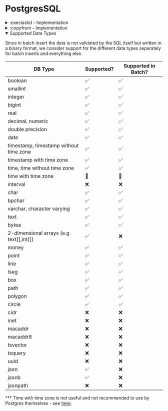 # PostgresSQL
<details>
<summary>:execlastid - Implementation</summary>

Implemented via a `RETURNING` clause, allowing the `INSERT` command to return the newly created id, which can be of any
data type that can have a unique constraint.
</details>

<details>
<summary>:copyfrom - Implementation</summary>

Implemented via the `COPY FROM` command which can load binary data directly from `stdin`.
</details>

<details open>
<summary>Supported Data Types</summary>

Since in batch insert the data is not validated by the SQL itself but written in a binary format, 
we consider support for the different data types separately for batch inserts and everything else.

| DB Type                                 | Supported? | Supported in Batch? |
|-----------------------------------------|------------|-------------------- |
| boolean                                 | ✅         | ✅                  |
| smallint                                | ✅         | ✅                  |
| integer                                 | ✅         | ✅                  |
| bigint                                  | ✅         | ✅                  |
| real                                    | ✅         | ✅                  |
| decimal, numeric                        | ✅         | ✅                  |
| double precision                        | ✅         | ✅                  |
| date                                    | ✅         | ✅                  |
| timestamp, timestamp without time zone  | ✅         | ✅                  |
| timestamp with time zone                | ✅         | ✅                  |
| time, time without time zone            | ✅         | ✅                  |
| time with time zone                     | 🚫         | 🚫                  |
| interval                                | ❌         | ❌                  |
| char                                    | ✅         | ✅                  |
| bpchar                                  | ✅         | ✅                  |
| varchar, character varying              | ✅         | ✅                  |
| text                                    | ✅         | ✅                  |
| bytea                                   | ✅         | ✅                  |
| 2-dimensional arrays (e.g text[],int[]) | ✅         | ❌                  |
| money                                   | ✅         | ✅                  |
| point                                   | ✅         | ✅                  |
| line                                    | ✅         | ✅                  |
| lseg                                    | ✅         | ✅                  |
| box                                     | ✅         | ✅                  |
| path                                    | ✅         | ✅                  |
| polygon                                 | ✅         | ✅                  |
| circle                                  | ✅         | ✅                  |
| cidr                                    | ❌         | ❌                  |
| inet                                    | ❌         | ❌                  |
| macaddr                                 | ❌         | ❌                  |
| macaddr8                                | ❌         | ❌                  |
| tsvector                                | ❌         | ❌                  |
| tsquery                                 | ❌         | ❌                  |
| uuid                                    | ❌         | ❌                  |
| json                                    | ✅         | ❌                  |
| jsonb                                   | ✅         | ❌                  |
| jsonpath                                | ❌         | ❌                  |

*** Time with time zone is not useful and not recommended to use by Postgres themselves - see [here](https://www.postgresql.org/docs/current/datatype-datetime.html#DATATYPE-DATETIME).

</details>


